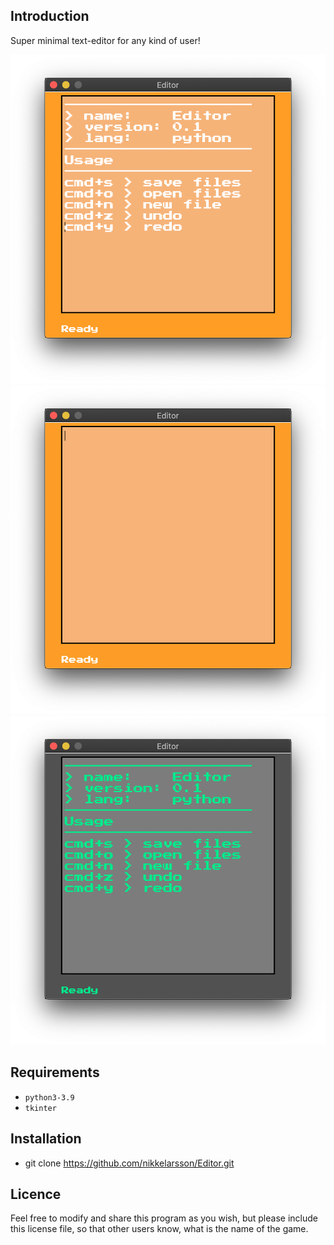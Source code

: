 ## Introduction
Super minimal text-editor for any kind of user!

![Screenshot](editor_daym.png)
![Screenshot](editor_daym2.png)
![Screenshot](editor_nightm.png)

## Requirements
* `python3-3.9`
* `tkinter`

## Installation
* git clone https://github.com/nikkelarsson/Editor.git

## Licence
Feel free to modify and share this
program as you wish, but please include
this license file, so that other users
know, what is the name of the game.
